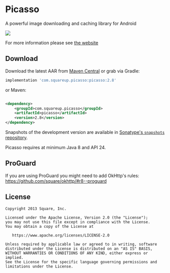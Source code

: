 Picasso
=======

A powerful image downloading and caching library for Android

![](https://raw.githubusercontent.com/Jumman04/picasso-kotlin/refs/heads/master/website/static/sample.png)

For more information please see [the website][1]

Download
--------

Download the latest AAR from [Maven Central][2] or grab via Gradle:

```groovy
implementation 'com.squareup.picasso:picasso:2.8'
```

or Maven:

```xml

<dependency>
    <groupId>com.squareup.picasso</groupId>
    <artifactId>picasso</artifactId>
    <version>2.8</version>
</dependency>
```

Snapshots of the development version are available in [Sonatype's `snapshots` repository][snap].

Picasso requires at minimum Java 8 and API 24.


ProGuard
--------

If you are using ProGuard you might need to add OkHttp's
rules: https://github.com/square/okhttp/#r8--proguard



License
--------

    Copyright 2013 Square, Inc.

    Licensed under the Apache License, Version 2.0 (the "License");
    you may not use this file except in compliance with the License.
    You may obtain a copy of the License at

       https://www.apache.org/licenses/LICENSE-2.0

    Unless required by applicable law or agreed to in writing, software
    distributed under the License is distributed on an "AS IS" BASIS,
    WITHOUT WARRANTIES OR CONDITIONS OF ANY KIND, either express or implied.
    See the License for the specific language governing permissions and
    limitations under the License.

[1]: https://square.github.io/picasso/

[2]: https://search.maven.org/search?q=g:com.squareup.picasso%20AND%20a:picasso

[snap]: https://s01.oss.sonatype.org/content/repositories/snapshots/
